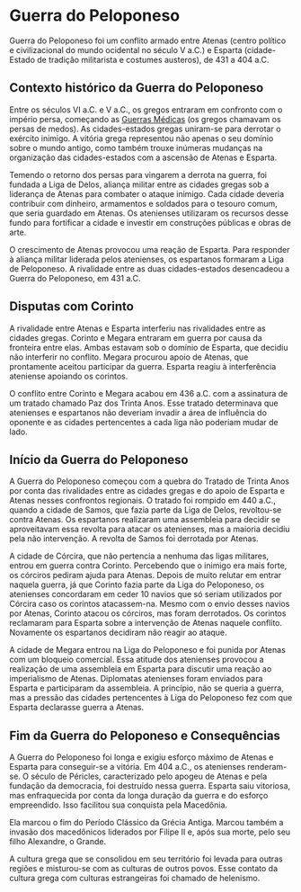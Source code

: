 # Guerra do Peloponeso

Guerra do Peloponeso foi um conflito armado entre Atenas (centro político e civilizacional do mundo ocidental no século V a.C.) e Esparta (cidade-Estado de tradição militarista e costumes austeros), de 431 a 404 a.C. 

## Contexto histórico da Guerra do Peloponeso

Entre os séculos VI a.C. e V a.C., os gregos entraram em confronto com o império persa, começando as [Guerras Médicas](guerrasmedicas) (os gregos chamavam os persas de medos). As cidades-estados gregas uniram-se para derrotar o exército inimigo. A vitória grega representou não apenas o seu domínio sobre o mundo antigo, como também trouxe inúmeras mudanças na organização das cidades-estados com a ascensão de Atenas e Esparta.

Temendo o retorno dos persas para vingarem a derrota na guerra, foi fundada a Liga de Delos, aliança militar entre as cidades gregas sob a liderança de Atenas para combater o ataque inimigo. Cada cidade deveria contribuir com dinheiro, armamentos e soldados para o tesouro comum, que seria guardado em Atenas. Os atenienses utilizaram os recursos desse fundo para fortificar a cidade e investir em construções públicas e obras de arte.

O crescimento de Atenas provocou uma reação de Esparta. Para responder à aliança militar liderada pelos atenienses, os espartanos formaram a Liga de Peloponeso. A rivalidade entre as duas cidades-estados desencadeou a Guerra do Peloponeso, em 431 a.C.

## Disputas com Corinto
A rivalidade entre Atenas e Esparta interferiu nas rivalidades entre as cidades gregas. Corinto e Megara entraram em guerra por causa da fronteira entre elas. Ambas estavam sob o domínio de Esparta, que decidiu não interferir no conflito. Megara procurou apoio de Atenas, que prontamente aceitou participar da guerra. Esparta reagiu à interferência ateniense apoiando os corintos.

O conflito entre Corinto e Megara acabou em 436 a.C. com a assinatura de um tratado chamado Paz dos Trinta Anos. Esse tratado determinava que atenienses e espartanos não deveriam invadir a área de influência do oponente e as cidades pertencentes a cada liga não poderiam mudar de lado.

## Início da Guerra do Peloponeso
A Guerra do Peloponeso começou com a quebra do Tratado de Trinta Anos por conta das rivalidades entre as cidades gregas e do apoio de Esparta e Atenas nesses confrontos regionais. O tratado foi rompido em 440 a.C., quando a cidade de Samos, que fazia parte da Liga de Delos,  revoltou-se contra Atenas. Os espartanos realizaram uma assembleia para decidir se aproveitavam essa revolta para atacar os atenienses, mas a maioria decidiu pela não intervenção. A revolta de Samos foi derrotada por Atenas.

A cidade de Córcira, que não pertencia a nenhuma das ligas militares, entrou em guerra contra Corinto. Percebendo que o inimigo era mais forte, os córciros pediram ajuda para Atenas. Depois de muito relutar em entrar naquela guerra, já que Corinto fazia parte da Liga do Peloponeso, os atenienses concordaram em ceder 10 navios que só seriam utilizados por Córcira caso os corintos atacassem-na. Mesmo com o envio desses navios por Atenas, Corinto atacou os córciros, mas foram derrotados. Os corintos reclamaram para Esparta sobre a intervenção de Atenas naquele conflito. Novamente os espartanos decidiram não reagir ao ataque.

A cidade de Megara entrou na Liga do Peloponeso e foi punida por Atenas com um bloqueio comercial. Essa atitude dos atenienses provocou a realização de uma assembleia em Esparta para discutir uma reação ao imperialismo de Atenas. Diplomatas atenienses foram enviados para Esparta e participaram da assembleia. A princípio, não se queria a guerra, mas a pressão das cidades pertencentes à Liga do Peloponeso fez com que Esparta declarasse guerra a Atenas.

## Fim da Guerra do Peloponeso e Consequências

A Guerra do Peloponeso foi longa e exigiu esforço máximo de Atenas e Esparta para conseguir-se a vitória. Em 404 a.C., os atenienses renderam-se. O século de Péricles, caracterizado pelo apogeu de Atenas e pela fundação da democracia, foi destruído nessa guerra. Esparta saiu vitoriosa, mas enfraquecida por conta da longa duração da guerra e do esforço empreendido. Isso facilitou sua conquista pela Macedônia.

Ela marcou o fim do Período Clássico da Grécia Antiga. Marcou também a invasão dos macedônicos liderados por Filipe II e, após sua morte, pelo seu filho Alexandre, o Grande.

A cultura grega que se consolidou em seu território foi levada para outras regiões e  misturou-se com as culturas de outros povos. Esse contato da cultura grega com culturas estrangeiras foi chamado de helenismo.